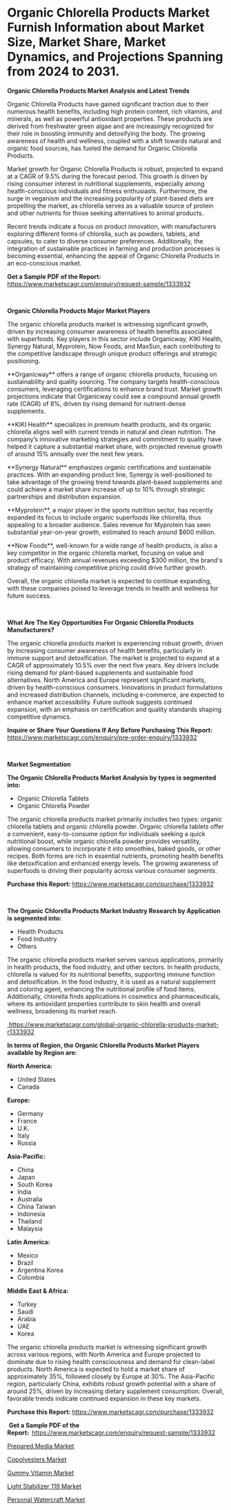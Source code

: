 <p><h1>Organic Chlorella Products Market Furnish Information about Market Size, Market Share, Market Dynamics, and Projections Spanning from 2024 to 2031.</h1></p><p><strong>Organic Chlorella Products Market Analysis and Latest Trends</strong></p>
<p><p>Organic Chlorella Products have gained significant traction due to their numerous health benefits, including high protein content, rich vitamins, and minerals, as well as powerful antioxidant properties. These products are derived from freshwater green algae and are increasingly recognized for their role in boosting immunity and detoxifying the body. The growing awareness of health and wellness, coupled with a shift towards natural and organic food sources, has fueled the demand for Organic Chlorella Products.</p><p>Market growth for Organic Chlorella Products is robust, projected to expand at a CAGR of 9.5% during the forecast period. This growth is driven by rising consumer interest in nutritional supplements, especially among health-conscious individuals and fitness enthusiasts. Furthermore, the surge in veganism and the increasing popularity of plant-based diets are propelling the market, as chlorella serves as a valuable source of protein and other nutrients for those seeking alternatives to animal products.</p><p>Recent trends indicate a focus on product innovation, with manufacturers exploring different forms of chlorella, such as powders, tablets, and capsules, to cater to diverse consumer preferences. Additionally, the integration of sustainable practices in farming and production processes is becoming essential, enhancing the appeal of Organic Chlorella Products in an eco-conscious market.</p></p>
<p><strong>Get a Sample PDF of the Report:&nbsp;</strong> <a href="https://www.marketscagr.com/enquiry/request-sample/1333932?utm_campaign=1197&utm_medium=2&utm_source=Github&utm_content=ia&utm_term=12122024&utm_id=organic-chlorella-products">https://www.marketscagr.com/enquiry/request-sample/1333932</a></p>
<p>&nbsp;</p>
<p><strong>Organic Chlorella Products Major Market Players</strong></p>
<p><p>The organic chlorella products market is witnessing significant growth, driven by increasing consumer awareness of health benefits associated with superfoods. Key players in this sector include Organicway, KIKI Health, Synergy Natural, Myprotein, Now Foods, and MaxSun, each contributing to the competitive landscape through unique product offerings and strategic positioning.</p><p>**Organicway** offers a range of organic chlorella products, focusing on sustainability and quality sourcing. The company targets health-conscious consumers, leveraging certifications to enhance brand trust. Market growth projections indicate that Organicway could see a compound annual growth rate (CAGR) of 8%, driven by rising demand for nutrient-dense supplements.</p><p>**KIKI Health** specializes in premium health products, and its organic chlorella aligns well with current trends in natural and clean nutrition. The company’s innovative marketing strategies and commitment to quality have helped it capture a substantial market share, with projected revenue growth of around 15% annually over the next few years.</p><p>**Synergy Natural** emphasizes organic certifications and sustainable practices. With an expanding product line, Synergy is well-positioned to take advantage of the growing trend towards plant-based supplements and could achieve a market share increase of up to 10% through strategic partnerships and distribution expansion.</p><p>**Myprotein**, a major player in the sports nutrition sector, has recently expanded its focus to include organic superfoods like chlorella, thus appealing to a broader audience. Sales revenue for Myprotein has seen substantial year-on-year growth, estimated to reach around $600 million.</p><p>**Now Foods**, well-known for a wide range of health products, is also a key competitor in the organic chlorella market, focusing on value and product efficacy. With annual revenues exceeding $300 million, the brand's strategy of maintaining competitive pricing could drive further growth.</p><p>Overall, the organic chlorella market is expected to continue expanding, with these companies poised to leverage trends in health and wellness for future success.</p></p>
<p>&nbsp;</p>
<p><strong>What Are The Key Opportunities For Organic Chlorella Products Manufacturers?</strong></p>
<p><p>The organic chlorella products market is experiencing robust growth, driven by increasing consumer awareness of health benefits, particularly in immune support and detoxification. The market is projected to expand at a CAGR of approximately 10.5% over the next five years. Key drivers include rising demand for plant-based supplements and sustainable food alternatives. North America and Europe represent significant markets, driven by health-conscious consumers. Innovations in product formulations and increased distribution channels, including e-commerce, are expected to enhance market accessibility. Future outlook suggests continued expansion, with an emphasis on certification and quality standards shaping competitive dynamics.</p></p>
<p><strong>Inquire or Share Your Questions If Any Before Purchasing This Report:</strong> <a href="https://www.marketscagr.com/enquiry/pre-order-enquiry/1333932?utm_campaign=1197&utm_medium=2&utm_source=Github&utm_content=ia&utm_term=12122024&utm_id=organic-chlorella-products">https://www.marketscagr.com/enquiry/pre-order-enquiry/1333932</a></p>
<p>&nbsp;</p>
<p><strong>Market Segmentation</strong></p>
<p><strong>The Organic Chlorella Products Market Analysis by types is segmented into:</strong></p>
<p><ul><li>Organic Chlorella Tablets</li><li>Organic Chlorella Powder</li></ul></p>
<p><p>The organic chlorella products market primarily includes two types: organic chlorella tablets and organic chlorella powder. Organic chlorella tablets offer a convenient, easy-to-consume option for individuals seeking a quick nutritional boost, while organic chlorella powder provides versatility, allowing consumers to incorporate it into smoothies, baked goods, or other recipes. Both forms are rich in essential nutrients, promoting health benefits like detoxification and enhanced energy levels. The growing awareness of superfoods is driving their popularity across various consumer segments.</p></p>
<p><strong>Purchase this Report:&nbsp;</strong><a href="https://www.marketscagr.com/purchase/1333932?utm_campaign=1197&utm_medium=2&utm_source=Github&utm_content=ia&utm_term=12122024&utm_id=organic-chlorella-products">https://www.marketscagr.com/purchase/1333932</a></p>
<p>&nbsp;</p>
<p><strong>The Organic Chlorella Products Market Industry Research by Application is segmented into:</strong></p>
<p><ul><li>Health Products</li><li>Food Industry</li><li>Others</li></ul></p>
<p><p>The organic chlorella products market serves various applications, primarily in health products, the food industry, and other sectors. In health products, chlorella is valued for its nutritional benefits, supporting immune function and detoxification. In the food industry, it is used as a natural supplement and coloring agent, enhancing the nutritional profile of food items. Additionally, chlorella finds applications in cosmetics and pharmaceuticals, where its antioxidant properties contribute to skin health and overall wellness, broadening its market reach.</p></p>
<p><a href="https://www.marketscagr.com/global-organic-chlorella-products-market-r1333932?utm_campaign=1197&utm_medium=2&utm_source=Github&utm_content=ia&utm_term=12122024&utm_id=organic-chlorella-products">&nbsp;https://www.marketscagr.com/global-organic-chlorella-products-market-r1333932</a></p>
<p><strong>In terms of Region, the Organic Chlorella Products Market Players available by Region are:</strong></p>
<p>
    <p> <strong> North America: </strong>
        <ul>
            <li>United States</li>
            <li>Canada</li>
        </ul>
        </p> 
    <p> <strong> Europe: </strong>
        <ul>
            <li>Germany</li>
            <li>France</li>
            <li>U.K.</li>
            <li>Italy</li>
            <li>Russia</li>
        </ul>
        </p> 
    <p> <strong> Asia-Pacific: </strong>
        <ul>
            <li>China</li>
            <li>Japan</li>
            <li>South Korea</li>
            <li>India</li>
            <li>Australia</li>
            <li>China Taiwan</li>
            <li>Indonesia</li>
            <li>Thailand</li>
            <li>Malaysia</li>
        </ul>
        </p> 
    <p> <strong> Latin America: </strong>
        <ul>
            <li>Mexico</li>
            <li>Brazil</li>
            <li>Argentina Korea</li>
            <li>Colombia</li>
        </ul>
        </p> 
    <p> <strong> Middle East & Africa: </strong>
        <ul>
            <li>Turkey</li>
            <li>Saudi</li>
            <li>Arabia</li>
            <li>UAE</li>
            <li>Korea</li>
        </ul>
    </p>
    </p>
<p><p>The organic chlorella products market is witnessing significant growth across various regions, with North America and Europe projected to dominate due to rising health consciousness and demand for clean-label products. North America is expected to hold a market share of approximately 35%, followed closely by Europe at 30%. The Asia-Pacific region, particularly China, exhibits robust growth potential with a share of around 25%, driven by increasing dietary supplement consumption. Overall, favorable trends indicate continued expansion in these key markets.</p></p>
<p><strong>Purchase this Report: </strong><a href="https://www.marketscagr.com/purchase/1333932?utm_campaign=1197&utm_medium=2&utm_source=Github&utm_content=ia&utm_term=12122024&utm_id=organic-chlorella-products">https://www.marketscagr.com/purchase/1333932</a></p>
<p>&nbsp;<strong>Get a Sample PDF of the Report:&nbsp;&nbsp;</strong><a href="https://www.marketscagr.com/enquiry/request-sample/1333932?utm_campaign=1197&utm_medium=2&utm_source=Github&utm_content=ia&utm_term=12122024&utm_id=organic-chlorella-products">https://www.marketscagr.com/enquiry/request-sample/1333932</a></p>
<p><strong></strong></p>
<p><p><a href="https://www.linkedin.com/pulse/p-factrackr-ho6he?utm_campaign=1197&utm_medium=2&utm_source=Github&utm_content=ia&utm_term=12122024&utm_id=organic-chlorella-products">Prepared Media Market</a></p><p><a href="https://www.linkedin.com/pulse/emerging-trends-copolyesters-market-global-outlook-future-prospects-krotc?utm_campaign=1197&utm_medium=2&utm_source=Github&utm_content=ia&utm_term=12122024&utm_id=organic-chlorella-products">Copolyesters Market</a></p><p><a href="https://www.linkedin.com/pulse/insightful-gummy-vitamin-market-analysis-recent-performance-q4jdf?utm_campaign=1197&utm_medium=2&utm_source=Github&utm_content=ia&utm_term=12122024&utm_id=organic-chlorella-products">Gummy Vitamin Market</a></p><p><a href="https://github.com/NorbertYates/Market-Research-Report-List-7/blob/main/light-stabilizer-119-market.md?utm_campaign=1197&utm_medium=2&utm_source=Github&utm_content=ia&utm_term=12122024&utm_id=organic-chlorella-products">Light Stabilizer 119 Market</a></p><p><a href="https://www.linkedin.com/pulse/p-factrackr-ho6he?utm_campaign=1197&utm_medium=2&utm_source=Github&utm_content=ia&utm_term=12122024&utm_id=organic-chlorella-products">Personal Watercraft Market</a></p></p>